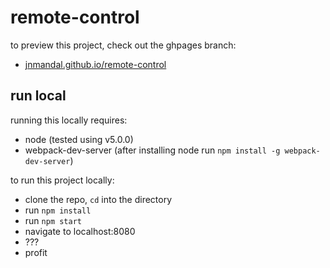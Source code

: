 # remote-control

to preview this project, check out the ghpages branch:
 * [jnmandal.github.io/remote-control](http://jnmandal.github.io/remote-control)

## run local
running this locally requires:
* node (tested using v5.0.0)
* webpack-dev-server (after installing node run ```npm install -g webpack-dev-server```)

to run this project locally:
* clone the repo, ```cd``` into the directory
* run ```npm install```
* run ```npm start```
* navigate to localhost:8080
* ???
* profit

